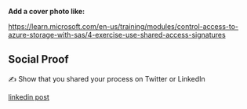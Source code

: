 **Add a cover photo like:**



https://learn.microsoft.com/en-us/training/modules/control-access-to-azure-storage-with-sas/4-exercise-use-shared-access-signatures 


## Social Proof

✍️ Show that you shared your process on Twitter or LinkedIn

[linkedin post](https://www.linkedin.com/posts/andrew-leddy_100daysofcloud-azure-activity-7061831229712560128-VHt7?utm_source=share&utm_medium=member_desktop)
